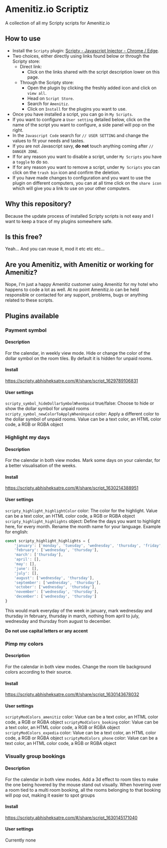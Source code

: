 # Amenitiz.io Scriptiz

A collection of all my Scripty scripts for Amenitiz.io

## How to use

- Install the `Scripty` plugin: [Scripty - Javascript Injector - Chrome / Edge](https://chrome.google.com/webstore/detail/scripty-javascript-inject/milkbiaeapddfnpenedfgbfdacpbcbam).
- Two choices, either directly using links found below or through the Scripty store:
  - Direct link:
    - Click on the links shared with the script description lower on this page.
  - Through the Scripty store:
    - Open the plugin by clicking the freshly added icon and click on `view all`.
    - Head on `Script Store`.
    - Search for `Amenitiz`.
    - Click on `Install` for the plugins you want to use.
- Once you have installed a script, you can go in `My Scripts`.
- If you want to configure a `User setting` detailed below, click on the name of the script you want to configure, a side panel will pop on the right.
- In the `Javascript Code` search for `// USER SETTING` and change the values to fit your needs and tastes.
- If you are not Javascript savy, **do not** touch anything coming after `// DANGER ZONE`.
- If for any reason you want to disable a script, under `My Scripts` you have a `toggle` to do so.
- If for any reason you want to remove a script, under `My Scripts` you can click on the `trash bin` icon and confirm the deletion.
- If you have made changes to configuration and you want to use the plugin on different computers, you can at all time click on the `share icon` which will give you a link to use on your other computers.

## Why this repository?

Because the update process of installed Scripty scripts is not easy and I want to keep a trace of my plugins somewhere safe.

## Is this free?

Yeah... And you can reuse it, mod it etc etc etc...

## Are you Amenitiz, with Amenitiz or working for Amenitiz?

Nope, I'm just a happy Amenitiz customer using Amenitiz for my hotel who happens to code a lot as well. At no point Amenitiz.io can be held responsible or contacted for any support, problems, bugs or anything related to these scripts.

## Plugins available

### Payment symbol

#### Description

For the calendar, in weekly view mode. Hide or change the color of the dollar symbol on the room tiles. By default it is hidden for unpaid rooms.

#### Install

https://scripty.abhisheksatre.com/#/share/script_1629789106831

#### User settings

`scripty_symbol_hideDollarSymbolWhenUpaid` true/false: Choose to hide or show the dollar symbol for unpaid rooms
`scripty_symbol_newColorToApplyWhenUnpaid` color: Apply a different color to the dollar symbol of unpaid rooms. Value can be a text color, an HTML color code, a RGB or RGBA object

### Highlight my days

#### Description

For the calendar in both view modes. Mark some days on your calendar, for a better visualisation of the weeks.

#### Install

https://scripty.abhisheksatre.com/#/share/script_1630214388951

#### User settings

`scripty_highlight_highlightColor` color: The color for the highlight. Value can be a text color, an HTML color code, a RGB or RGBA object
`scripty_highlight_highlights` object: Define the days you want to highlight here, for every month. Rename the month name for your language. Example for english:

```js
const scripty_highlight_highlights = {
	'january': ['monday', 'tuesday', 'wednesday', 'thursday', 'friday', 'saturday', 'sunday'],
	'february': ['wednesday', 'thursday'],
	'march': ['thursday'],
	'april': [],
	'may': [],
	'june': [],
	'july': [],
	'august': ['wednesday', 'thursday'],
	'september': ['wednesday', 'thursday'],
	'october': ['wednesday', 'thursday'],
	'november': ['wednesday', 'thursday'],
	'december': ['wednesday', 'thursday']
}
```

This would mark everyday of the week in january, mark wednesday and thursday in february, thursday in march, nothing from april to july, wednesday and thursday from august to december.

**Do not use capital letters or any accent**

### Pimp my colors

#### Description

For the calendar in both view modes. Change the room tile background colors according to their source.

#### Install

https://scripty.abhisheksatre.com/#/share/script_1630143678032

#### User settings

`scriptyModColors_amenitiz` color: Value can be a text color, an HTML color code, a RGB or RGBA object
`scriptyModColors_booking` color: Value can be a text color, an HTML color code, a RGB or RGBA object
`scriptyModColors_expedia` color: Value can be a text color, an HTML color code, a RGB or RGBA object
`scriptyModColors_phone` color: Value can be a text color, an HTML color code, a RGB or RGBA object

### Visually group bookings

#### Description

For the calendar in both view modes. Add a 3d effect to room tiles to make the one being hovered by the mouse stand out visually. When hovering over a room tied to a multi room booking, all the rooms belonging to that booking will pop out, making it easier to spot groups

#### Install

https://scripty.abhisheksatre.com/#/share/script_1630145171040

#### User settings

Currently none
